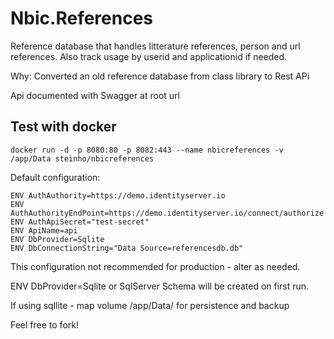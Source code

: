 # Nbic.References
Reference database that handles litterature references, person and url references. Also track usage by userid and applicationid if needed.

Why: Converted an old reference database from class library to Rest APi 

Api documented with Swagger at root url


## Test with docker
```<language>
docker run -d -p 8080:80 -p 8082:443 --name nbicreferences -v /app/Data steinho/nbicreferences
```

Default configuration:
```<language>
ENV AuthAuthority=https://demo.identityserver.io
ENV AuthAuthorityEndPoint=https://demo.identityserver.io/connect/authorize
ENV AuthApiSecret="test-secret"
ENV ApiName=api
ENV DbProvider=Sqlite
ENV DbConnectionString="Data Source=referencesdb.db"
```

This configuration not recommended for production - alter as needed.

ENV DbProvider=Sqlite or SqlServer
Schema will be created on first run.

If using sqllite - map volume /app/Data/ for persistence and backup 

Feel free to fork!

